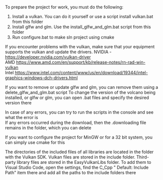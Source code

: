 To prepare the project for work, you must do the following:
1. Install a vulkan. You can do it yourself or use a script install vulkan.bat from this folder
2. Install glfw and glm. Use the install_glfw_and_glm.bat script from this folder
3. Run configure.bat to make sln project using cmake

If you encounter problems with the vulkan, make sure that your equipment supports the vulkan and update the drivers. 
NVIDIA - https://developer.nvidia.com/vulkan-driver  
AMD https://www.amd.com/en/support/kb/release-notes/rn-rad-win-vulkan  
Intel https://www.intel.com/content/www/us/en/download/19344/intel-graphics-windows-dch-drivers.html  

If you want to remove or update glfw and glm, you can remove them using a delete_glfw_and_glm.bat script
To change the version of the volcano being installed, or glfw or glm, you can open .bat files and specify the desired version there

In case of any errors, you can try to run the scripts in the console and see what the error is  
If any errors occurred during the download, then the .downloading file remains in the folder, which you can delete

If you want to configure the project for MinGW or for a 32 bit system, you can simply use cmake for this

The directories of the included files of all libraries are located in the folder with the Vulkan SDK. 
Vulkan files are stored in the include folder. Third-party library files are stored in the EasyVulkanLibs folder. 
To add them to Visual Studio Code, open the settings, 
find the C_Cpp " Default: Include Path" item there and add all the paths to the include folders there
